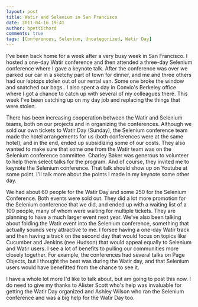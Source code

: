 ```yaml
---
layout: post
title: Watir and Selenium in San Francisco
date: 2011-04-16 19:41
author: bpettichord
comments: true
tags: [Conferences, Selenium, Uncategorized, Watir Day]
---
```

I've been back home for a week after a very busy week in San Francisco. I hosted a one-day Watir conference and then attended a three-day Selenium conference where I gave a keynote talk. After the conference was over we parked our car in a sketchy part of town for dinner, and me and three others had our laptops stolen out of our rental van. Some one broke the window and snatched our bags.. I also spent a day in Convio's Berkeley office where I got a chance to catch up with several of my colleagues there. This week I've been catching up on my day job and replacing the things that were stolen.
<!--more-->

There has been increasing cooperation between the Watir and Selenium teams, both on our projects and in organizing the conferences. Although we sold our own tickets to Watir Day (Sunday), the Selenium conference team made the hotel arrangements for us (both conferences were at the same hotel); and in the end, ended up subsidizing some of our costs. They also wanted to make sure that some one from the Watir team was on the Selenium conference committee. Charley Baker was generous to volunteer to help them select talks for the program. And of course, they invited me to keynote the Selenium conference. That talk should show up on Youtube at some point. I'll talk more about the points I made in my keynote some other day.

We had about 60 people for the Watir Day and some 250 for the Selenium Conference. Both events were sold out. They did a lot more promotion for the Selenium conference that we did, and ended up with a waiting list of a 100 people, many of whom were waiting for multiple tickets. They are planning to have a much larger event next year. We've also been talking about folding the Watir event into the Selenium conference, something that actually sounds very attractive to me. I forsee having a one-day Watir track and then having a track on the second day that would focus on topics like Cucumber and Jenkins (nee Hudson) that would appeal equally to Selenium and Watir users. I see a lot of benefits to pulling our communities more closely together. For example, the conferences had several talks on Page Objects, but I thought the best was during the Watir day, and that Selenium users would have benefitted from the chance to see it.

I have a whole lot more I'd like to talk about, but am going to post this now. I do need to give my thanks to Alister Scott who's help was invaluable for getting the Watir Day organized and Ashley Wilson who ran the Selenium conference and was a big help for the Watir Day too.
